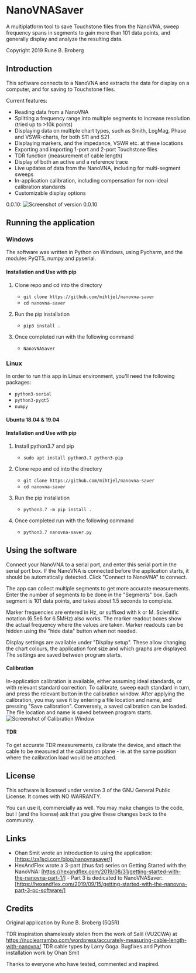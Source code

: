 NanoVNASaver
============
A multiplatform tool to save Touchstone files from the NanoVNA, sweep frequency spans in segments to gain more than
101 data points, and generally display and analyze the resulting data.

Copyright 2019 Rune B. Broberg

## Introduction
This software connects to a NanoVNA and extracts the data for display on a computer, and for saving to Touchstone files.

Current features:
- Reading data from a NanoVNA
- Splitting a frequency range into multiple segments to increase resolution (tried up to >10k points)
- Displaying data on multiple chart types, such as Smith, LogMag, Phase and VSWR-charts, for both S11 and S21
- Displaying markers, and the impedance, VSWR etc. at these locations
- Exporting and importing 1-port and 2-port Touchstone files
- TDR function (measurement of cable length)
- Display of both an active and a reference trace
- Live updates of data from the NanoVNA, including for multi-segment sweeps
- In-application calibration, including compensation for non-ideal calibration standards
- Customizable display options

0.0.10:
![Screenshot of version 0.0.10](https://i.imgur.com/0pzMk8O.png)

## Running the application

### Windows

The software was written in Python on Windows, using Pycharm, and the modules PyQT5, numpy and pyserial.

#### Installation and Use with pip

1. Clone repo and cd into the directory
   - `git clone https://github.com/mihtjel/nanovna-saver`
   - `cd nanovna-saver`

2. Run the pip installation

    - `pip3 install .`

3. Once completed run with the following command

    - `NanoVNASaver`

### Linux

In order to run this app in Linux environment, you'll need the following packages:

* `python3-serial`
* `python3-pyqt5`
* `numpy`
#### Ubuntu 18.04 & 19.04
#### Installation and Use with pip
1. Install python3.7 and pip
   - `sudo apt install python3.7 python3-pip`

2. Clone repo and cd into the directory 
   - `git clone https://github.com/mihtjel/nanovna-saver`
   - `cd nanovna-saver`

3. Run the pip installation

    - `python3.7 -m pip install .`
    
4. Once completed run with the following command

    - `python3.7 nanovna-saver.py` 

## Using the software

Connect your NanoVNA to a serial port, and enter this serial port in the serial port box.  If the NanoVNA is
connected before the application starts, it should be automatically detected. Click "Connect to NanoVNA" to connect.

The app can collect multiple segments to get more accurate measurements. Enter the number of segments to be done in the
"Segments" box. Each segment is 101 data points, and takes about 1.5 seconds to complete.

Marker frequencies are entered in Hz, or suffixed with k or M.  Scientific notation (6.5e6 for 6.5MHz) also works.
The marker readout boxes show the actual frequency where the values are taken.  Marker readouts can be hidden using the
"hide data" button when not needed.

Display settings are available under "Display setup". These allow changing the chart colours, the application font size
and which graphs are displayed.  The settings are saved between program starts.

#### Calibration
In-application calibration is available, either assuming ideal standards, or with relevant standard correction. To
calibrate, sweep each standard in turn, and press the relevant button in the calibration window. After applying the
calibration, you may save it by entering a file location and name, and pressing "Save calibration".  Conversely, a
saved calibration can be loaded. The file location and name is saved between program starts.
![Screenshot of Calibration Window](https://i.imgur.com/F5X2ECZ.png)

#### TDR
To get accurate TDR measurements, calibrate the device, and attach the cable to be measured at the calibration plane -
ie. at the same position where the calibration load would be attached.

## License
This software is licensed under version 3 of the GNU General Public License. It comes with NO WARRANTY.

You can use it, commercially as well. You may make changes to the code, but I (and the license) ask that you give these
changes back to the community.

## Links
* Ohan Smit wrote an introduction to using the application: [https://zs1sci.com/blog/nanovnasaver/]
* HexAndFlex wrote a 3-part (thus far) series on Getting Started with the NanoVNA:
[https://hexandflex.com/2019/08/31/getting-started-with-the-nanovna-part-1/] - Part 3 is dedicated to NanoVNASaver:
[https://hexandflex.com/2019/09/15/getting-started-with-the-nanovna-part-3-pc-software/]

## Credits
Original application by Rune B. Broberg (5Q5R)

TDR inspiration shamelessly stolen from the work of Salil (VU2CWA) at https://nuclearrambo.com/wordpress/accurately-measuring-cable-length-with-nanovna/
TDR cable types by Larry Goga.
Bugfixes and Python installation work by Ohan Smit

Thanks to everyone who have tested, commented and inspired.
